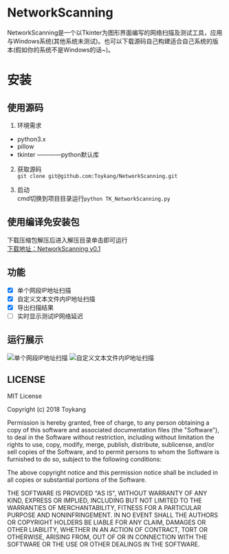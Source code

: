# NetworkScanning
NetworkScanning是一个以Tkinter为图形界面编写的网络扫描及测试工具，应用与Windows系统(其他系统未测试)。也可以下载源码自己构建适合自己系统的版本(假如你的系统不是Windows的话~)。

# 安装
## 使用源码

1. 环境需求
- python3.x
- pillow
- tkinter           ————python默认库

2. 获取源码  
`git clone git@github.com:Toykang/NetworkScanning.git`

3. 启动  
cmd切换到项目目录运行`python TK_NetworkScanning.py` 

## 使用编译免安装包
下载压缩包解压后进入解压目录单击即可运行  
[下载地址：NetworkScanning v0.1](https://pan.baidu.com/s/1iJiZjxN2GZ2JuHyp8jSukA)

## 功能
- [x] 单个网段IP地址扫描
- [x] 自定义文本文件内IP地址扫描
- [x] 导出扫描结果
- [ ] 实时显示测试IP网络延迟

## 运行展示
![单个网段IP地址扫描](https://raw.githubusercontent.com/Toykang/NetworkScanning/master/Doc_Image/IP_test.PNG)
![自定义文本文件内IP地址扫描](https://raw.githubusercontent.com/Toykang/NetworkScanning/master/Doc_Image/txt_IP_test.PNG)

## LICENSE
MIT License

Copyright (c) 2018 Toykang

Permission is hereby granted, free of charge, to any person obtaining a copy
of this software and associated documentation files (the "Software"), to deal
in the Software without restriction, including without limitation the rights
to use, copy, modify, merge, publish, distribute, sublicense, and/or sell
copies of the Software, and to permit persons to whom the Software is
furnished to do so, subject to the following conditions:

The above copyright notice and this permission notice shall be included in all
copies or substantial portions of the Software.

THE SOFTWARE IS PROVIDED "AS IS", WITHOUT WARRANTY OF ANY KIND, EXPRESS OR
IMPLIED, INCLUDING BUT NOT LIMITED TO THE WARRANTIES OF MERCHANTABILITY,
FITNESS FOR A PARTICULAR PURPOSE AND NONINFRINGEMENT. IN NO EVENT SHALL THE
AUTHORS OR COPYRIGHT HOLDERS BE LIABLE FOR ANY CLAIM, DAMAGES OR OTHER
LIABILITY, WHETHER IN AN ACTION OF CONTRACT, TORT OR OTHERWISE, ARISING FROM,
OUT OF OR IN CONNECTION WITH THE SOFTWARE OR THE USE OR OTHER DEALINGS IN THE
SOFTWARE.